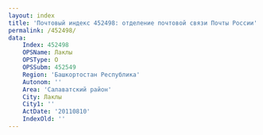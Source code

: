 ```yaml
---
layout: index
title: 'Почтовый индекс 452498: отделение почтовой связи Почты России'
permalink: /452498/
data:
    Index: 452498
    OPSName: Лаклы
    OPSType: О
    OPSSubm: 452549
    Region: 'Башкортостан Республика'
    Autonom: ''
    Area: 'Салаватский район'
    City: Лаклы
    City1: ''
    ActDate: '20110810'
    IndexOld: ''
---
```

